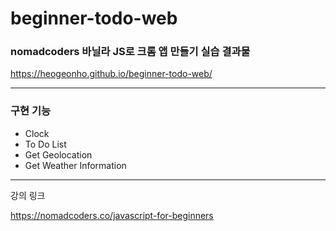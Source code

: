 # beginner-todo-web


### nomadcoders 바닐라 JS로 크롬 앱 만들기 실습 결과물
https://heogeonho.github.io/beginner-todo-web/

---
### 구현 기능
- Clock
- To Do List
- Get Geolocation
- Get Weather Information

---
강의 링크

https://nomadcoders.co/javascript-for-beginners
